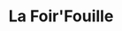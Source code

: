 ---
title: "La Foir'Fouille"
url: /bellerive-sur-allier/la-foirfouille/
shop: magasin de variétés
---